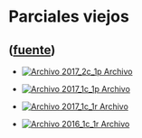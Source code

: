 # Parciales viejos
([fuente](https://campus.exactas.uba.ar/course/view.php?id=1059&section=10))
---
  - [![Archivo](https://campus.exactas.uba.ar/theme/image.php/magazine/core/1462913092/f/pdf) 2017_2c_1p Archivo](https://campus.exactas.uba.ar/mod/resource/view.php?id=58376)

  - [![Archivo](https://campus.exactas.uba.ar/theme/image.php/magazine/core/1462913092/f/pdf) 2017_1c_1p Archivo](https://campus.exactas.uba.ar/mod/resource/view.php?id=58377)

  - [![Archivo](https://campus.exactas.uba.ar/theme/image.php/magazine/core/1462913092/f/pdf) 2017_1c_1r Archivo](https://campus.exactas.uba.ar/mod/resource/view.php?id=58378)

  - [![Archivo](https://campus.exactas.uba.ar/theme/image.php/magazine/core/1462913092/f/pdf) 2016_1c_1r Archivo](https://campus.exactas.uba.ar/mod/resource/view.php?id=58379)

